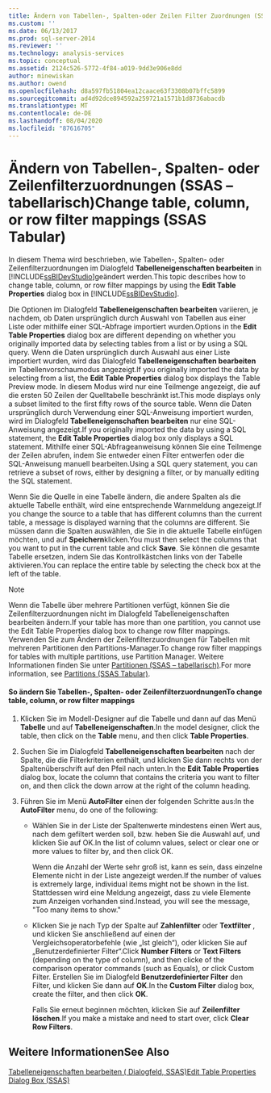 ```yaml
---
title: Ändern von Tabellen-, Spalten-oder Zeilen Filter Zuordnungen (SSAS-tabellarisch) | Microsoft-Dokumentation
ms.custom: ''
ms.date: 06/13/2017
ms.prod: sql-server-2014
ms.reviewer: ''
ms.technology: analysis-services
ms.topic: conceptual
ms.assetid: 2124c526-5772-4f84-a019-9dd3e906e8dd
author: minewiskan
ms.author: owend
ms.openlocfilehash: d8a597fb51804ea12caace63f3308b07bffc5899
ms.sourcegitcommit: ad4d92dce894592a259721a1571b1d8736abacdb
ms.translationtype: MT
ms.contentlocale: de-DE
ms.lasthandoff: 08/04/2020
ms.locfileid: "87616705"
---
```

# <a name="change-table-column-or-row-filter-mappings-ssas-tabular"></a><span data-ttu-id="bf399-102">Ändern von Tabellen-, Spalten- oder Zeilenfilterzuordnungen (SSAS – tabellarisch)</span><span class="sxs-lookup"><span data-stu-id="bf399-102">Change table, column, or row filter mappings (SSAS Tabular)</span></span>
  <span data-ttu-id="bf399-103">In diesem Thema wird beschrieben, wie Tabellen-, Spalten- oder Zeilenfilterzuordnungen im Dialogfeld **Tabelleneigenschaften bearbeiten** in [!INCLUDE[ssBIDevStudio](../../includes/ssbidevstudio-md.md)]geändert werden.</span><span class="sxs-lookup"><span data-stu-id="bf399-103">This topic describes how to change table, column, or row filter mappings by using the **Edit Table Properties** dialog box in [!INCLUDE[ssBIDevStudio](../../includes/ssbidevstudio-md.md)].</span></span>  
  
 <span data-ttu-id="bf399-104">Die Optionen im Dialogfeld **Tabelleneigenschaften bearbeiten** variieren, je nachdem, ob Daten ursprünglich durch Auswahl von Tabellen aus einer Liste oder mithilfe einer SQL-Abfrage importiert wurden.</span><span class="sxs-lookup"><span data-stu-id="bf399-104">Options in the **Edit Table Properties** dialog box are different depending on whether you originally imported data by selecting tables from a list or by using a SQL query.</span></span> <span data-ttu-id="bf399-105">Wenn die Daten ursprünglich durch Auswahl aus einer Liste importiert wurden, wird das Dialogfeld **Tabelleneigenschaften bearbeiten** im Tabellenvorschaumodus angezeigt.</span><span class="sxs-lookup"><span data-stu-id="bf399-105">If you originally imported the data by selecting from a list, the **Edit Table Properties** dialog box displays the Table Preview mode.</span></span> <span data-ttu-id="bf399-106">In diesem Modus wird nur eine Teilmenge angezeigt, die auf die ersten 50 Zeilen der Quelltabelle beschränkt ist.</span><span class="sxs-lookup"><span data-stu-id="bf399-106">This mode displays only a subset limited to the first fifty rows of the source table.</span></span> <span data-ttu-id="bf399-107">Wenn die Daten ursprünglich durch Verwendung einer SQL-Anweisung importiert wurden, wird im Dialogfeld **Tabelleneigenschaften bearbeiten** nur eine SQL-Anweisung angezeigt.</span><span class="sxs-lookup"><span data-stu-id="bf399-107">If you originally imported the data by using a SQL statement, the **Edit Table Properties** dialog box only displays a SQL statement.</span></span> <span data-ttu-id="bf399-108">Mithilfe einer SQL-Abfrageanweisung können Sie eine Teilmenge der Zeilen abrufen, indem Sie entweder einen Filter entwerfen oder die SQL-Anweisung manuell bearbeiten.</span><span class="sxs-lookup"><span data-stu-id="bf399-108">Using a SQL query statement, you can retrieve a subset of rows, either by designing a filter, or by manually editing the SQL statement.</span></span>  
  
 <span data-ttu-id="bf399-109">Wenn Sie die Quelle in eine Tabelle ändern, die andere Spalten als die aktuelle Tabelle enthält, wird eine entsprechende Warnmeldung angezeigt.</span><span class="sxs-lookup"><span data-stu-id="bf399-109">If you change the source to a table that has different columns than the current table, a message is displayed warning that the columns are different.</span></span> <span data-ttu-id="bf399-110">Sie müssen dann die Spalten auswählen, die Sie in die aktuelle Tabelle einfügen möchten, und auf **Speichern**klicken.</span><span class="sxs-lookup"><span data-stu-id="bf399-110">You must then select the columns that you want to put in the current table and click **Save**.</span></span> <span data-ttu-id="bf399-111">Sie können die gesamte Tabelle ersetzen, indem Sie das Kontrollkästchen links von der Tabelle aktivieren.</span><span class="sxs-lookup"><span data-stu-id="bf399-111">You can replace the entire table by selecting the check box at the left of the table.</span></span>  
  
> [!NOTE]  
>  <span data-ttu-id="bf399-112">Wenn die Tabelle über mehrere Partitionen verfügt, können Sie die Zeilenfilterzuordnungen nicht im Dialogfeld Tabelleneigenschaften bearbeiten ändern.</span><span class="sxs-lookup"><span data-stu-id="bf399-112">If your table has more than one partition, you cannot use the Edit Table Properties dialog box to change row filter mappings.</span></span> <span data-ttu-id="bf399-113">Verwenden Sie zum Ändern der Zeilenfilterzuordnungen für Tabellen mit mehreren Partitionen den Partitions-Manager.</span><span class="sxs-lookup"><span data-stu-id="bf399-113">To change row filter mappings for tables with multiple partitions, use Partition Manager.</span></span> <span data-ttu-id="bf399-114">Weitere Informationen finden Sie unter [Partitionen &#40;SSAS – tabellarisch&#41;](partitions-ssas-tabular.md).</span><span class="sxs-lookup"><span data-stu-id="bf399-114">For more information, see [Partitions &#40;SSAS Tabular&#41;](partitions-ssas-tabular.md).</span></span>  
  
#### <a name="to-change-table-column-or-row-filter-mappings"></a><span data-ttu-id="bf399-115">So ändern Sie Tabellen-, Spalten- oder Zeilenfilterzuordnungen</span><span class="sxs-lookup"><span data-stu-id="bf399-115">To change table, column, or row filter mappings</span></span>  
  
1.  <span data-ttu-id="bf399-116">Klicken Sie im Modell-Designer auf die Tabelle und dann auf das Menü **Tabelle** und auf **Tabelleneigenschaften**.</span><span class="sxs-lookup"><span data-stu-id="bf399-116">In the model designer, click the table, then click on the **Table** menu, and then click **Table Properties**.</span></span>  
  
2.  <span data-ttu-id="bf399-117">Suchen Sie im Dialogfeld **Tabelleneigenschaften bearbeiten** nach der Spalte, die die Filterkriterien enthält, und klicken Sie dann rechts von der Spaltenüberschrift auf den Pfeil nach unten.</span><span class="sxs-lookup"><span data-stu-id="bf399-117">In the **Edit Table Properties** dialog box, locate the column that contains the criteria you want to filter on, and then click the down arrow at the right of the column heading.</span></span>  
  
3.  <span data-ttu-id="bf399-118">Führen Sie im Menü **AutoFilter** einen der folgenden Schritte aus:</span><span class="sxs-lookup"><span data-stu-id="bf399-118">In the **AutoFilter** menu, do one of the following:</span></span>  
  
    -   <span data-ttu-id="bf399-119">Wählen Sie in der Liste der Spaltenwerte mindestens einen Wert aus, nach dem gefiltert werden soll, bzw. heben Sie die Auswahl auf, und klicken Sie auf OK.</span><span class="sxs-lookup"><span data-stu-id="bf399-119">In the list of column values, select or clear one or more values to filter by, and then click OK.</span></span>  
  
         <span data-ttu-id="bf399-120">Wenn die Anzahl der Werte sehr groß ist, kann es sein, dass einzelne Elemente nicht in der Liste angezeigt werden.</span><span class="sxs-lookup"><span data-stu-id="bf399-120">If the number of values is extremely large, individual items might not be shown in the list.</span></span> <span data-ttu-id="bf399-121">Stattdessen wird eine Meldung angezeigt, dass zu viele Elemente zum Anzeigen vorhanden sind.</span><span class="sxs-lookup"><span data-stu-id="bf399-121">Instead, you will see the message, "Too many items to show."</span></span>  
  
    -   <span data-ttu-id="bf399-122">Klicken Sie je nach Typ der Spalte auf **Zahlenfilter** oder **Textfilter** , und klicken Sie anschließend auf einen der Vergleichsoperatorbefehle (wie „Ist gleich“), oder klicken Sie auf „Benutzerdefinierter Filter“.</span><span class="sxs-lookup"><span data-stu-id="bf399-122">Click **Number Filters** or **Text Filters** (depending on the type of column), and then clicke of the comparison operator commands (such as Equals), or click Custom Filter.</span></span> <span data-ttu-id="bf399-123">Erstellen Sie im Dialogfeld **Benutzerdefinierter Filter** den Filter, und klicken Sie dann auf **OK**.</span><span class="sxs-lookup"><span data-stu-id="bf399-123">In the **Custom Filter** dialog box, create the filter, and then click **OK**.</span></span>  
  
         <span data-ttu-id="bf399-124">Falls Sie erneut beginnen möchten, klicken Sie auf **Zeilenfilter löschen**.</span><span class="sxs-lookup"><span data-stu-id="bf399-124">If you make a mistake and need to start over, click **Clear Row Filters**.</span></span>  
  
## <a name="see-also"></a><span data-ttu-id="bf399-125">Weitere Informationen</span><span class="sxs-lookup"><span data-stu-id="bf399-125">See Also</span></span>  
 [<span data-ttu-id="bf399-126">Tabelleneigenschaften bearbeiten &#40; Dialogfeld, SSAS&#41;</span><span class="sxs-lookup"><span data-stu-id="bf399-126">Edit Table Properties Dialog Box &#40;SSAS&#41;</span></span>](../edit-table-properties-dialog-box-ssas.md)  
  
  
